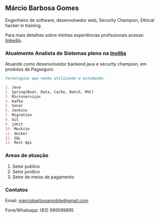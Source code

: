 ## Márcio Barbosa Gomes

Engenheiro de software, desenvolvedor web, Security Champion, Ethical hacker in training.

Para mais detalhes sobre minhas experiências profissionais acesse: [linkedin](https://www.linkedin.com/in/marcio-barbosa-1082274a/).

### Atualmente Analista de Sistemas pleno na [Invillia](https://invillia.com/global-growth-framework/)

Atuando como desenvolvedor backend java e security champion, em produtos da Pagseguro. 

```markdown
Tecnologias que venho utilizando e estudando:

1. Java
2. Spring(Boot, Data, Cache, Batch, MVC)
3. Microserviços
4. Kafka
5. Sonar
6. Jenkins
7. Migration
8. Git
9. jUnit
10. Mockito
11. docker
12. SQL
13. Rest Api

```
### Areas de atuação

1. Setor publico
2. Setor juridico
3. Setor de meios de pagamento

### Contatos

Email: marciobarbosamobile@gmail.com

Fone/Whatsapp: (83) 999599895

